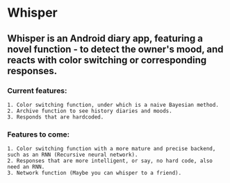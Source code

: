 # Whisper
## Whisper is an Android diary app, featuring a novel function - to detect the owner's mood, and reacts with color switching or corresponding responses.

### Current features:
    
    1. Color switching function, under which is a naive Bayesian method.
    2. Archive function to see history diaries and moods.
    3. Responds that are hardcoded.
    
### Features to come:
    
    1. Color switching function with a more mature and precise backend, such as an RNN (Recursive neural network).
    2. Responses that are more intelligent, or say, no hard code, also need an RNN.
    3. Network function (Maybe you can whisper to a friend).
